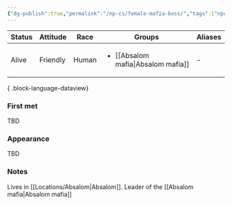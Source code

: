 ```yaml
---
{"dg-publish":true,"permalink":"/np-cs/female-mafia-boss/","tags":["npc"],"noteIcon":"npc"}
---
```


| Status | Attitude | Race  | Groups                              | Aliases |
| ------ | -------- | ----- | ----------------------------------- | ------- |
| Alive  | Friendly | Human | <ul><li>[[Absalom mafia\|Absalom mafia]]</li></ul> | \-      |

{ .block-language-dataview}
### First met
TBD
### Appearance
TBD
### Notes
Lives in [[Locations/Absalom\|Absalom]]. Leader of the [[Absalom mafia\|Absalom mafia]]
